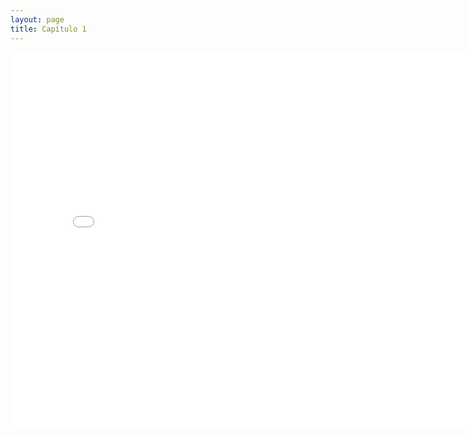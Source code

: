 ```yaml
---
layout: page
title: Capítulo 1
---
```


<div class="embed-responsive embed-responsive-16by9">
<iframe src="output-ch1.html"  height="600" width="800" style="border:none;" title="Clase no 1"></iframe>
</div>
